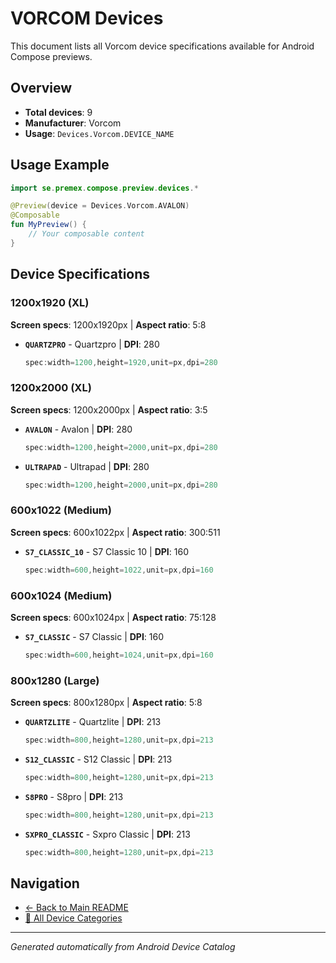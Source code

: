 # VORCOM Devices

This document lists all Vorcom device specifications available for Android Compose previews.

## Overview

- **Total devices**: 9
- **Manufacturer**: Vorcom
- **Usage**: `Devices.Vorcom.DEVICE_NAME`

## Usage Example

```kotlin
import se.premex.compose.preview.devices.*

@Preview(device = Devices.Vorcom.AVALON)
@Composable
fun MyPreview() {
    // Your composable content
}
```

## Device Specifications

### 1200x1920 (XL)

**Screen specs**: 1200x1920px | **Aspect ratio**: 5:8

- **`QUARTZPRO`** - Quartzpro | **DPI**: 280
  ```kotlin
  spec:width=1200,height=1920,unit=px,dpi=280
  ```

### 1200x2000 (XL)

**Screen specs**: 1200x2000px | **Aspect ratio**: 3:5

- **`AVALON`** - Avalon | **DPI**: 280
  ```kotlin
  spec:width=1200,height=2000,unit=px,dpi=280
  ```

- **`ULTRAPAD`** - Ultrapad | **DPI**: 280
  ```kotlin
  spec:width=1200,height=2000,unit=px,dpi=280
  ```

### 600x1022 (Medium)

**Screen specs**: 600x1022px | **Aspect ratio**: 300:511

- **`S7_CLASSIC_10`** - S7 Classic 10 | **DPI**: 160
  ```kotlin
  spec:width=600,height=1022,unit=px,dpi=160
  ```

### 600x1024 (Medium)

**Screen specs**: 600x1024px | **Aspect ratio**: 75:128

- **`S7_CLASSIC`** - S7 Classic | **DPI**: 160
  ```kotlin
  spec:width=600,height=1024,unit=px,dpi=160
  ```

### 800x1280 (Large)

**Screen specs**: 800x1280px | **Aspect ratio**: 5:8

- **`QUARTZLITE`** - Quartzlite | **DPI**: 213
  ```kotlin
  spec:width=800,height=1280,unit=px,dpi=213
  ```

- **`S12_CLASSIC`** - S12 Classic | **DPI**: 213
  ```kotlin
  spec:width=800,height=1280,unit=px,dpi=213
  ```

- **`S8PRO`** - S8pro | **DPI**: 213
  ```kotlin
  spec:width=800,height=1280,unit=px,dpi=213
  ```

- **`SXPRO_CLASSIC`** - Sxpro Classic | **DPI**: 213
  ```kotlin
  spec:width=800,height=1280,unit=px,dpi=213
  ```

## Navigation

- [← Back to Main README](../../README.md)
- [📱 All Device Categories](../README.md)

---
*Generated automatically from Android Device Catalog*
